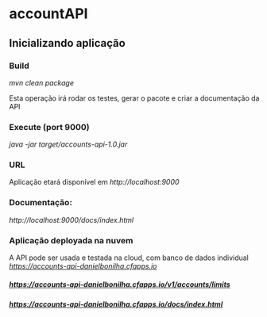 # accountAPI

## Inicializando aplicação

### Build
_mvn clean package_

Esta operação irá rodar os testes, gerar o pacote e criar a documentação da API


### Execute (port 9000)
_java -jar target/accounts-api-1.0.jar_


### URL
Aplicação etará disponível em _http://localhost:9000_


### Documentação:
_http://localhost:9000/docs/index.html_


### Aplicação deployada na nuvem

A API pode ser usada e testada na cloud, com banco de dados individual 
_https://accounts-api-danielbonilha.cfapps.io_


##### https://accounts-api-danielbonilha.cfapps.io/v1/accounts/limits
##### https://accounts-api-danielbonilha.cfapps.io/docs/index.html